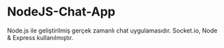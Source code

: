 # NodeJS-Chat-App
Node.js ile geliştirilmiş gerçek zamanlı chat uygulamasıdır.
Socket.io, Node & Express kullanılmıştır.